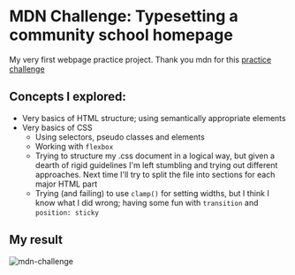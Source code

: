 # MDN Challenge: Typesetting a community school homepage

My very first webpage practice project. Thank you mdn for this [practice challenge](https://developer.mozilla.org/en-US/docs/Learn_web_development/Core/Text_styling/Typesetting_a_homepage)

## Concepts I explored:
* Very basics of HTML structure; using semantically appropriate elements
* Very basics of CSS
  * Using selectors, pseudo classes and elements
  * Working with `flexbox`
  * Trying to structure my .css document in a logical way, but given a dearth of rigid guidelines I'm left stumbling and trying out different approaches. Next time I'll try to split the file into sections for each major HTML part
  * Trying (and failing) to use `clamp()` for setting widths, but I think I know what I did wrong; having some fun with `transition` and `position: sticky`
 
## My result
![mdn-challenge](https://github.com/user-attachments/assets/12cfa6fc-168a-4eb8-8cef-d9fe446ba321)

